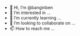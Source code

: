 - 👋 Hi, I’m @banginben
- 👀 I’m interested in ...
- 🌱 I’m currently learning ...
- 💞️ I’m looking to collaborate on ...
- 📫 How to reach me ...

<!---
banginben/banginben is a ✨ special ✨ repository because its `README.md` (this file) appears on your GitHub profile.
You can click the Preview link to take a look at your changes.
--->
